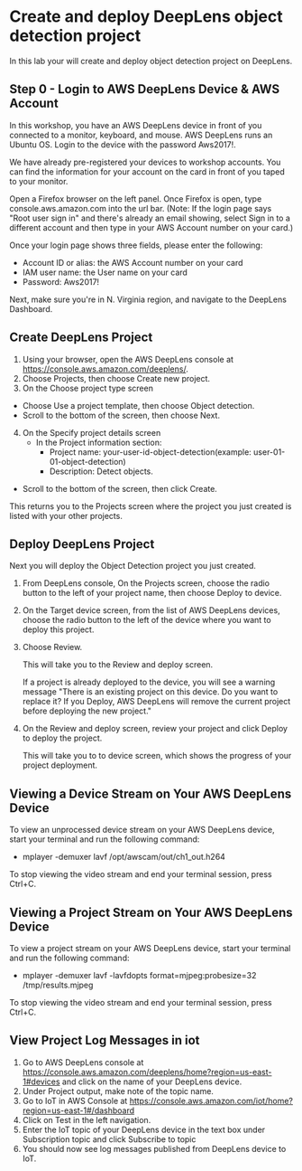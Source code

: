 
# Create and deploy DeepLens object detection project

In this lab your will create and deploy object detection project on DeepLens.

## Step 0 - Login to AWS DeepLens Device & AWS Account

In this workshop, you have an AWS DeepLens device in front of you connected to a monitor, keyboard, and mouse. AWS DeepLens runs an Ubuntu OS. Login to the device with the password Aws2017!.

We have already pre-registered your devices to workshop accounts. You can find the information for your account on the card in front of you taped to your monitor.

Open a Firefox browser on the left panel. Once Firefox is open, type console.aws.amazon.com into the url bar. (Note: If the login page says "Root user sign in" and there's already an email showing, select Sign in to a different account and then type in your AWS Account number on your card.)

Once your login page shows three fields, please enter the following:

- Account ID or alias: the AWS Account number on your card
- IAM user name: the User name on your card
- Password: Aws2017!

Next, make sure you're in N. Virginia region, and navigate to the DeepLens Dashboard.

## Create DeepLens Project

1. Using your browser, open the AWS DeepLens console at https://console.aws.amazon.com/deeplens/.
2. Choose Projects, then choose Create new project.
3. On the Choose project type screen
  - Choose Use a project template, then choose Object detection.
  - Scroll to the bottom of the screen, then choose Next.
4. On the Specify project details screen
   - In the Project information section:
      - Project name: your-user-id-object-detection(example: user-01-01-object-detection)
      - Description: Detect objects.
  - Scroll to the bottom of the screen, then click Create.

This returns you to the Projects screen where the project you just created is listed with your other projects.

## Deploy DeepLens Project

Next you will deploy the Object Detection project you just created.

1. From DeepLens console, On the Projects screen, choose the radio button to the left of your project name, then choose Deploy to device.

2. On the Target device screen, from the list of AWS DeepLens devices, choose the radio button to the left of the device where you want to deploy this project.

3. Choose Review.

   This will take you to the Review and deploy screen.

   If a project is already deployed to the device, you will see a warning message
   "There is an existing project on this device. Do you want to replace it?
   If you Deploy, AWS DeepLens will remove the current project before deploying the new project."

4. On the Review and deploy screen, review your project and click Deploy to deploy the project.

   This will take you to to device screen, which shows the progress of your project deployment.

## Viewing a Device Stream on Your AWS DeepLens Device

To view an unprocessed device stream on your AWS DeepLens device, start your terminal and run the following command:

- mplayer -demuxer lavf /opt/awscam/out/ch1_out.h264

To stop viewing the video stream and end your terminal session, press Ctrl+C.

## Viewing a Project Stream on Your AWS DeepLens Device
To view a project stream on your AWS DeepLens device, start your terminal and run the following command:

- mplayer -demuxer lavf -lavfdopts format=mjpeg:probesize=32 /tmp/results.mjpeg

To stop viewing the video stream and end your terminal session, press Ctrl+C.

## View Project Log Messages in iot
1. Go to AWS DeepLens console at https://console.aws.amazon.com/deeplens/home?region=us-east-1#devices and click on the name of your DeepLens device.
2. Under Project output, make note of the topic name.
3. Go to IoT in AWS Console at https://console.aws.amazon.com/iot/home?region=us-east-1#/dashboard
4. Click on Test in the left navigation.
5. Enter the IoT topic of your DeepLens device in the text box under Subscription topic and click Subscribe to topic
6. You should now see log messages published from DeepLens device to IoT.
